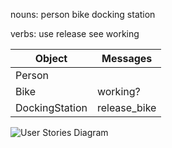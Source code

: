 nouns:
person
bike
docking station

verbs:
use
release
see
working

Object | Messages
------ | --------
Person|         
Bike| working?
DockingStation|release_bike

![User Stories Diagram](https://i.imgur.com/TfR3p0q.jpg)
